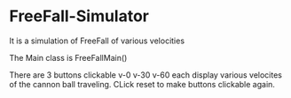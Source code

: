 # FreeFall-Simulator
It is a simulation of FreeFall of various velocities 

The Main class is FreeFallMain()

There are 3 buttons clickable v-0 v-30 v-60 each display various velocites of the cannon ball traveling.
CLick reset to make buttons clickable again.
